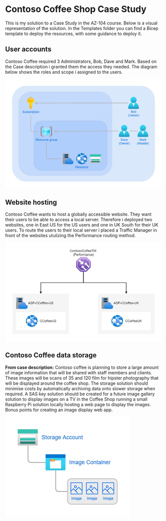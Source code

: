 # Contoso Coffee Shop Case Study

This is my solution to a Case Study in the AZ-104 course. Below is a visual representation of the solution. In the Templates folder you can find a Bicep template to deploy the resources, with some guidance to deploy it.

## User accounts

Contoso Coffee required 3 Administrators, Bob, Dave and Mark. Based on the Case description i granted them the access they needed. The diagram below shows the roles and scope i assigned to the users.

![User Diagram](./Diagrams/Useraccounts.jpg)

## Website hosting

Contoso Coffee wants to host a globally accessible website. They want their users to be able to access a local server. Therefore i deployed two websites, one in East US for the US users and one in UK South for their UK users. To route the users to their local server i placed a Traffic Manager in front of the websites utulizing the Performance routing method.

![Website Diagram](./Diagrams/Websites.jpg)

## Contoso Coffee data storage

**From case description:**
Contoso coffee is planning to store a large amount of image information that will be shared with staff members and clients. These images will be scans of 35 and 120 film for hipster photography that will be displayed around the coffee shop. The storage solution should minimise costs by automatically archiving data onto slower storage when required. A SAS key solution should be created for a future image gallery solution to display images on a TV in the Coffee Shop running a small Raspberry Pi solution locally hosting a web page to display the images. Bonus points for creating an image display web app.

![Storage Diagram (Coming soon!)](./Diagrams/Storage.jpg)